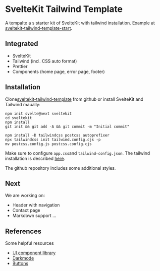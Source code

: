 # SvelteKit Tailwind Template

A tempalte a s starter kit of SvelteKit with tailwind installation. Example at [sveltekit-tailwind-template-start](https://sveltekit-tailwind-template-start.vercel.app).

## Integrated

- SvelteKit
- Tailwind (incl. CSS auto format)
- Prettier 
- Components (home page, error page, footer)

## Installation 

Clone[sveltekit-tailwind-template](https://github.com/git-no/sveltekit-tailwind-template) from github or install SvelteKit and Tailwind maually:

```
npm init svelte@next sveltekit  
cd sveltekit   
npm install   
git init && git add -A && git commit -m "Initial commit"

npm install -D tailwindcss postcss autoprefixer
npx tailwindcss init tailwind.config.cjs -p
mv postcss.config.js postcss.config.cjs
```
Make sure to configure `app.css`and `tailwind-config.json`. The tailwind installation is described [here](https://tailwindcss.com/docs/guides/sveltekit).

The github repository includes some additional styles.


## Next 

We are working on:

- Header with navigation
- Contact page
- Markdown support
... 

## References

Some helpful resources

- [UI component library](https://sveltesociety.dev/components/)
- [Darkmode](https://flowbite.com/docs/customize/dark-mode/)
- [Buttons](https://flowbite.com/docs/components/buttons/)